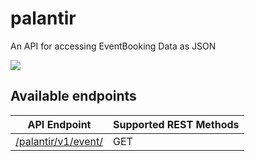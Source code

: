 # palantir
An API for accessing EventBooking Data as JSON

![](https://64.media.tumblr.com/4c1a6086616f67cac9020336d2ef8cdf/6951bc798e50ded7-17/s500x750/bf10d8866bfea19ca4cd92c8455ae5c1b1b3d882.jpg)
## Available endpoints
| API Endpoint                                  | Supported REST Methods |
| --------------------------------------------- | ---------------------- |
| [/palantir/v1/event/](api/v1/event/README.md) | GET                    |
